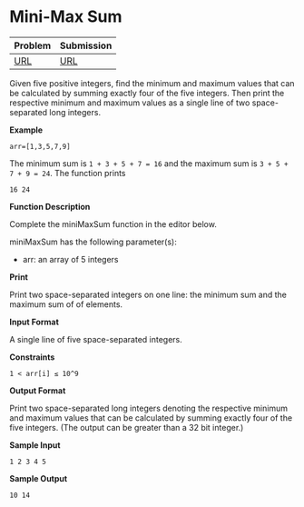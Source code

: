# Mini-Max Sum

| Problem                                                                                     | Submission |
| ------------------------------------------------------------------------------------------- | ---------- |
| [URL](https://www.hackerrank.com/challenges/one-month-preparation-kit-mini-max-sum/problem) | [URL]()    |

Given five positive integers, find the minimum and maximum values that can be calculated by summing exactly four of the five integers. Then print the respective minimum and maximum values as a single line of two space-separated long integers.

**Example**

`arr=[1,3,5,7,9]`

The minimum sum is `1 + 3 + 5 + 7 = 16` and the maximum sum is `3 + 5 + 7 + 9 = 24`. The function prints

```
16 24
```

**Function Description**

Complete the miniMaxSum function in the editor below.

miniMaxSum has the following parameter(s):

- arr: an array of 5 integers

**Print**

Print two space-separated integers on one line: the minimum sum and the maximum sum of of elements.

**Input Format**

A single line of five space-separated integers.

**Constraints**

```
1 < arr[i] ≤ 10^9
```

**Output Format**

Print two space-separated long integers denoting the respective minimum and maximum values that can be calculated by summing exactly four of the five integers. (The output can be greater than a 32 bit integer.)

**Sample Input**

```
1 2 3 4 5
```

**Sample Output**

```
10 14
```

